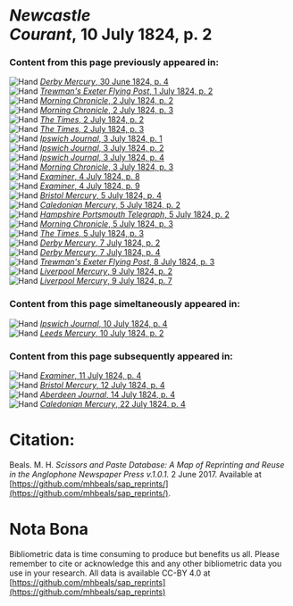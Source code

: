 # *Newcastle Courant*, 10 July 1824, p. 2  
  
### Content from this page previously appeared in:  
![Hand](http://scissorsandpaste.net/wp-content/uploads/2017/06/smallhandpointer.png) [*Derby Mercury*, 30 June 1824, p. 4](https://mhbeals.github.io/sap_html/Derby-Mercury/Derby-Mercury-30-June-1824-p-4)  
![Hand](http://scissorsandpaste.net/wp-content/uploads/2017/06/smallhandpointer.png) [*Trewman's Exeter Flying Post*, 1 July 1824, p. 2](https://mhbeals.github.io/sap_html/Trewman's-Exeter-Flying-Post/Trewman's-Exeter-Flying-Post-1-July-1824-p-2)  
![Hand](http://scissorsandpaste.net/wp-content/uploads/2017/06/smallhandpointer.png) [*Morning Chronicle*, 2 July 1824, p. 2](https://mhbeals.github.io/sap_html/Morning-Chronicle/Morning-Chronicle-2-July-1824-p-2)  
![Hand](http://scissorsandpaste.net/wp-content/uploads/2017/06/smallhandpointer.png) [*Morning Chronicle*, 2 July 1824, p. 3](https://mhbeals.github.io/sap_html/Morning-Chronicle/Morning-Chronicle-2-July-1824-p-3)  
![Hand](http://scissorsandpaste.net/wp-content/uploads/2017/06/smallhandpointer.png) [*The Times*, 2 July 1824, p. 2](https://mhbeals.github.io/sap_html/The-Times/The-Times-2-July-1824-p-2)  
![Hand](http://scissorsandpaste.net/wp-content/uploads/2017/06/smallhandpointer.png) [*The Times*, 2 July 1824, p. 3](https://mhbeals.github.io/sap_html/The-Times/The-Times-2-July-1824-p-3)  
![Hand](http://scissorsandpaste.net/wp-content/uploads/2017/06/smallhandpointer.png) [*Ipswich Journal*, 3 July 1824, p. 1](https://mhbeals.github.io/sap_html/Ipswich-Journal/Ipswich-Journal-3-July-1824-p-1)  
![Hand](http://scissorsandpaste.net/wp-content/uploads/2017/06/smallhandpointer.png) [*Ipswich Journal*, 3 July 1824, p. 2](https://mhbeals.github.io/sap_html/Ipswich-Journal/Ipswich-Journal-3-July-1824-p-2)  
![Hand](http://scissorsandpaste.net/wp-content/uploads/2017/06/smallhandpointer.png) [*Ipswich Journal*, 3 July 1824, p. 4](https://mhbeals.github.io/sap_html/Ipswich-Journal/Ipswich-Journal-3-July-1824-p-4)  
![Hand](http://scissorsandpaste.net/wp-content/uploads/2017/06/smallhandpointer.png) [*Morning Chronicle*, 3 July 1824, p. 3](https://mhbeals.github.io/sap_html/Morning-Chronicle/Morning-Chronicle-3-July-1824-p-3)  
![Hand](http://scissorsandpaste.net/wp-content/uploads/2017/06/smallhandpointer.png) [*Examiner*, 4 July 1824, p. 8](https://mhbeals.github.io/sap_html/Examiner/Examiner-4-July-1824-p-8)  
![Hand](http://scissorsandpaste.net/wp-content/uploads/2017/06/smallhandpointer.png) [*Examiner*, 4 July 1824, p. 9](https://mhbeals.github.io/sap_html/Examiner/Examiner-4-July-1824-p-9)  
![Hand](http://scissorsandpaste.net/wp-content/uploads/2017/06/smallhandpointer.png) [*Bristol Mercury*, 5 July 1824, p. 4](https://mhbeals.github.io/sap_html/Bristol-Mercury/Bristol-Mercury-5-July-1824-p-4)  
![Hand](http://scissorsandpaste.net/wp-content/uploads/2017/06/smallhandpointer.png) [*Caledonian Mercury*, 5 July 1824, p. 2](https://mhbeals.github.io/sap_html/Caledonian-Mercury/Caledonian-Mercury-5-July-1824-p-2)  
![Hand](http://scissorsandpaste.net/wp-content/uploads/2017/06/smallhandpointer.png) [*Hampshire Portsmouth Telegraph*, 5 July 1824, p. 2](https://mhbeals.github.io/sap_html/Hampshire-Portsmouth-Telegraph/Hampshire-Portsmouth-Telegraph-5-July-1824-p-2)  
![Hand](http://scissorsandpaste.net/wp-content/uploads/2017/06/smallhandpointer.png) [*Morning Chronicle*, 5 July 1824, p. 3](https://mhbeals.github.io/sap_html/Morning-Chronicle/Morning-Chronicle-5-July-1824-p-3)  
![Hand](http://scissorsandpaste.net/wp-content/uploads/2017/06/smallhandpointer.png) [*The Times*, 5 July 1824, p. 3](https://mhbeals.github.io/sap_html/The-Times/The-Times-5-July-1824-p-3)  
![Hand](http://scissorsandpaste.net/wp-content/uploads/2017/06/smallhandpointer.png) [*Derby Mercury*, 7 July 1824, p. 2](https://mhbeals.github.io/sap_html/Derby-Mercury/Derby-Mercury-7-July-1824-p-2)  
![Hand](http://scissorsandpaste.net/wp-content/uploads/2017/06/smallhandpointer.png) [*Derby Mercury*, 7 July 1824, p. 4](https://mhbeals.github.io/sap_html/Derby-Mercury/Derby-Mercury-7-July-1824-p-4)  
![Hand](http://scissorsandpaste.net/wp-content/uploads/2017/06/smallhandpointer.png) [*Trewman's Exeter Flying Post*, 8 July 1824, p. 3](https://mhbeals.github.io/sap_html/Trewman's-Exeter-Flying-Post/Trewman's-Exeter-Flying-Post-8-July-1824-p-3)  
![Hand](http://scissorsandpaste.net/wp-content/uploads/2017/06/smallhandpointer.png) [*Liverpool Mercury*, 9 July 1824, p. 2](https://mhbeals.github.io/sap_html/Liverpool-Mercury/Liverpool-Mercury-9-July-1824-p-2)  
![Hand](http://scissorsandpaste.net/wp-content/uploads/2017/06/smallhandpointer.png) [*Liverpool Mercury*, 9 July 1824, p. 7](https://mhbeals.github.io/sap_html/Liverpool-Mercury/Liverpool-Mercury-9-July-1824-p-7)  
  
### Content from this page simeltaneously appeared in:  
![Hand](http://scissorsandpaste.net/wp-content/uploads/2017/06/smallhandpointer.png) [*Ipswich Journal*, 10 July 1824, p. 4](https://mhbeals.github.io/sap_html/Ipswich-Journal/Ipswich-Journal-10-July-1824-p-4)  
![Hand](http://scissorsandpaste.net/wp-content/uploads/2017/06/smallhandpointer.png) [*Leeds Mercury*, 10 July 1824, p. 2](https://mhbeals.github.io/sap_html/Leeds-Mercury/Leeds-Mercury-10-July-1824-p-2)  
  
### Content from this page subsequently appeared in:  
![Hand](http://scissorsandpaste.net/wp-content/uploads/2017/06/smallhandpointer.png) [*Examiner*, 11 July 1824, p. 4](https://mhbeals.github.io/sap_html/Examiner/Examiner-11-July-1824-p-4)  
![Hand](http://scissorsandpaste.net/wp-content/uploads/2017/06/smallhandpointer.png) [*Bristol Mercury*, 12 July 1824, p. 4](https://mhbeals.github.io/sap_html/Bristol-Mercury/Bristol-Mercury-12-July-1824-p-4)  
![Hand](http://scissorsandpaste.net/wp-content/uploads/2017/06/smallhandpointer.png) [*Aberdeen Journal*, 14 July 1824, p. 4](https://mhbeals.github.io/sap_html/Aberdeen-Journal/Aberdeen-Journal-14-July-1824-p-4)  
![Hand](http://scissorsandpaste.net/wp-content/uploads/2017/06/smallhandpointer.png) [*Caledonian Mercury*, 22 July 1824, p. 4](https://mhbeals.github.io/sap_html/Caledonian-Mercury/Caledonian-Mercury-22-July-1824-p-4)  


# Citation: 

Beals. M. H. *Scissors and Paste Database: A Map of Reprinting and Reuse in the Anglophone Newspaper Press v.1.0.1.* 2 June 2017. Available at [https://github.com/mhbeals/sap_reprints/](https://github.com/mhbeals/sap_reprints/). 

# Nota Bona

Bibliometric data is time consuming to produce but benefits us all. Please remember to cite or acknowledge this and any other bibliometric data you use in your research. All data is available CC-BY 4.0 at [https://github.com/mhbeals/sap_reprints](https://github.com/mhbeals/sap_reprints)